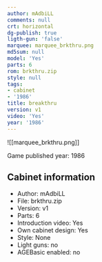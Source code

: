 ```yaml
---
author: mAdbiLL
comments: null
crt: horizontal
dg-publish: true
ligth-gun: 'false'
marquee: marquee_brkthru.png
md5sum: null
model: 'Yes'
parts: 6
rom: brkthru.zip
style: null
tags:
- cabinet
- '1986'
title: breakthru
version: v1
video: 'Yes'
year: '1986'
---
```


![[marquee_brkthru.png]]

Game published year: 1986

## Cabinet information

- Author: mAdbiLL
- File: brkthru.zip
- Version: v1
- Parts: 6
- Introduction video: Yes
- Own cabinet design: Yes
- Style: None
- Light guns: no
- AGEBasic enabled: no

